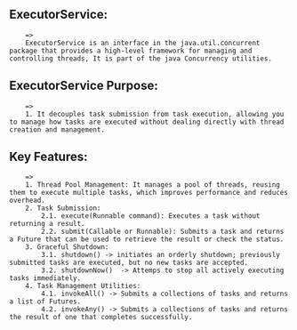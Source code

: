## ExecutorService:
        =>
        ExecutorService is an interface in the java.util.concurrent package that provides a high-level framework for managing and controlling threads, It is part of the java Concurrency utilities.

## ExecutorService Purpose:
        =>
        1. It decouples task submission from task execution, allowing you to manage how tasks are executed without dealing directly with thread creation and management.

## Key Features:
        =>
        1. Thread Pool Management: It manages a pool of threads, reusing them to execute multiple tasks, which improves performance and reduces overhead.
        2. Task Submission: 
            2.1. execute(Runnable command): Executes a task without returning a result.
            2.2. submit(Callable or Runnable): Submits a task and returns a Future that can be used to retrieve the result or check the status.
        3. Graceful Shutdown:
            3.1. shutdown() -> initiates an orderly shutdown; previously submitted tasks are executed, but no new tasks are accepted.
            3.2. shutdownNow()  -> Attemps to stop all actively executing tasks immediately.
        4. Task Management Utilities:
            4.1. invokeAll() -> Submits a collections of tasks and returns a list of Futures.
            4.2. invokeAny() -> Submits a collections of tasks and returns the result of one that completes successfully.
            